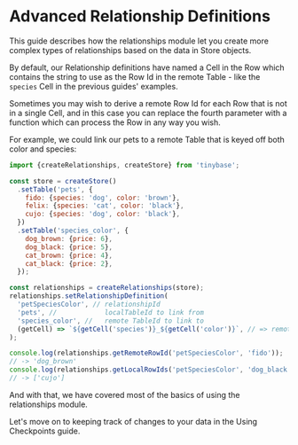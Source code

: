 # Advanced Relationship Definitions

This guide describes how the relationships module let you create more complex
types of relationships based on the data in Store objects.

By default, our Relationship definitions have named a Cell in the Row which
contains the string to use as the Row Id in the remote Table - like the
`species` Cell in the previous guides' examples.

Sometimes you may wish to derive a remote Row Id for each Row that is not in a
single Cell, and in this case you can replace the fourth parameter with a
function which can process the Row in any way you wish.

For example, we could link our pets to a remote Table that is keyed off both
color and species:

```js
import {createRelationships, createStore} from 'tinybase';

const store = createStore()
  .setTable('pets', {
    fido: {species: 'dog', color: 'brown'},
    felix: {species: 'cat', color: 'black'},
    cujo: {species: 'dog', color: 'black'},
  })
  .setTable('species_color', {
    dog_brown: {price: 6},
    dog_black: {price: 5},
    cat_brown: {price: 4},
    cat_black: {price: 2},
  });

const relationships = createRelationships(store);
relationships.setRelationshipDefinition(
  'petSpeciesColor', // relationshipId
  'pets', //            localTableId to link from
  'species_color', //   remote TableId to link to
  (getCell) => `${getCell('species')}_${getCell('color')}`, // => remote Row Id
);

console.log(relationships.getRemoteRowId('petSpeciesColor', 'fido'));
// -> 'dog_brown'
console.log(relationships.getLocalRowIds('petSpeciesColor', 'dog_black'));
// -> ['cujo']
```

And with that, we have covered most of the basics of using the relationships
module.

Let's move on to keeping track of changes to your data in the Using Checkpoints
guide.

